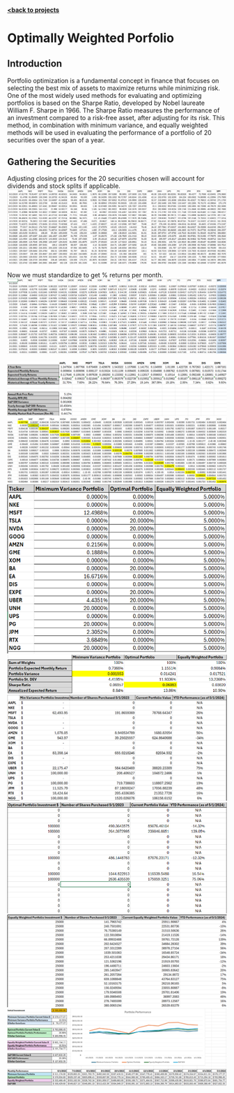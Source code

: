#### [<back to projects](./projects.md)
# Optimally Weighted Porfolio
## Introduction
Portfolio optimization is a fundamental concept in finance that focuses on selecting the best mix of assets to maximize returns while minimizing risk. One of the most widely used methods for evaluating and optimizing portfolios is based on the Sharpe Ratio, developed by Nobel laureate William F. Sharpe in 1966. The Sharpe Ratio measures the performance of an investment compared to a risk-free asset, after adjusting for its risk. This method, in combination with minimum variance, and equally weighted methods will be used in evaluating the performance of a portfolio of 20 securities over the span of a year. 

## Gathering the Securities
Adjusting closing prices for the 20 securities chosen will account for dividends and stock splits if applicable. 
![Figure 1](images/OptimalPortfolioProject/Fig1.png)


Now we must standardize to get % returns per month. 
![Figure 2](images/OptimalPortfolioProject/Fig2.png)


![Figure 3](images/OptimalPortfolioProject/Fig3.png)
![Figure 4](images/OptimalPortfolioProject/Fig4.png)
![Figure 5](images/OptimalPortfolioProject/Fig5.png)
![Figure 6](images/OptimalPortfolioProject/Fig6.png)
![Figure 7](images/OptimalPortfolioProject/Fig7.png)
![Figure 8](images/OptimalPortfolioProject/Fig8.png)
![Figure 9](images/OptimalPortfolioProject/Fig9.png)
![Figure 10](images/OptimalPortfolioProject/Fig10.png)
